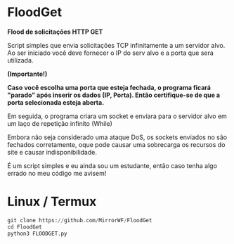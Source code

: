 # FloodGet
**Flood de solicitações HTTP GET**

Script simples que envia solicitações TCP
infinitamente a um servidor alvo.
Ao ser iniciado você deve fornecer o IP do serv
alvo e a porta que sera utilizada.

**(Importante!)**

**Caso você escolha uma porta que esteja fechada, o programa ficará "parado" após inserir os dados (IP, Porta). Então certifique-se de que a porta selecionada esteja aberta.**

Em seguida, o programa criara um socket e enviara para 
o servidor alvo em um laço de repetição infinito (While)

Embora não seja considerado uma ataque DoS, os sockets enviados no
são fechados corretamente, oque pode causar uma sobrecarga os recursos do
site e causar indisponibilidade.

É um script simples e eu ainda sou um estudante, então 
caso tenha algo errado no meu código me avisem!

# Linux / Termux
```Python
git clone https://github.com/MirrorWF/FloodGet
cd FloodGet
python3 FLOODGET.py
